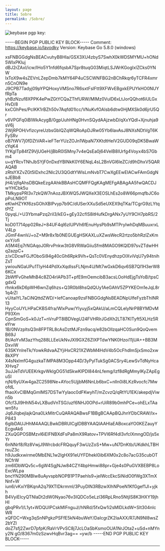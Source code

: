 ```yaml
---
layout: page
title: Sobre
permalink: /Sobre/
---
```


![keybase](https://keybase.io/lavodky)
pgp key: 

-----BEGIN PGP PUBLIC KEY BLOCK-----
Comment: https://keybase.io/lavodky
Version: Keybase Go 5.8.0 (windows)

xsFNBGGdgNsBEACvuhyB8Hla/GSX3XU4zbyS7SwhX0kWDSMYMU+hONd5WlxPKluj
dBJ2rZAxl/icw/IHo5Y1nfd6fqsbA7Spr8tuqG03MiqtLSJWrKGogIxlZCks0YNW
IxToX9w4sZEVnLZepDmb7kMY64P4uCSCWNFBG2nBChRkqr6yTCFR4xmrn5CnON9e
J9CPB7Tadyj09pYPQHoxyVMSno7R6sxtFslFtt9XFWvEBgxkEPUYkHO0NUYfRpTa
yhBzNzuf8XPPK4ePwZGtYCQaZThfURW/MlMz0VulD6xLtJorQQhot6iULGxHvD/8
kxCGhPes/PclKK1rBZh50v7Aqfd01lcc/VNuKvfOAIsb6dtw0HjMXSk0d6jrU5Qr
v6VPGFq0iBlWkAcygB/0gpUuhHNg0HvnSQydAAjzwbD/qXxYQdl+Xjnuhja9sV6j
2WjRPOH/vfizcyreUzbsGbIQZqWQRoApDJRw05Yb6lavAsJ8NXsNDtVgT6KFySRv
oB7tWV7j0fDZtVAR+ieFTerYUzZOJn1WpaN7XKtdtHeIV2GUD09qDK5BwaWcYqK4
1YKgITp84fZ9VjUGeH/jBbR0lSMny7v4eQsEa0j64VeIB8IUrfg4Voyx4bS7Gbm4
u+qYRcvTNhJbSYjF0nDxdYBINkK0Y6ENqL4sL2BnVGl6leZC/d9hDhxV5QARAQAB
zRtsYXZvZGt5IDxhc2Nlc2U3QGdtYWlsLmNvbT7CwXgEEwEIACwFAmGdgNsJEBb8
jH4/zjfqAhsDBQkeEzgAAhkBBAsHCQMFFQgKAgMEFgABAgAA5fwQACDJwYHCbk5u
TMkypsPRI3v7zkQW7nAozJBXWQ5JWQXeX3EOSLhEs2o8W66pmqfbJC6opPoLN9OT
eKlwHZYKf6zsGOhXBIPvyp7b9C/dUSerXXuSd5eUXEX9qTKa/TCgrG9zLYtqtPfZ
0pyqL/+U3YbmaPzq2riI3/kEG+gEy32cfIS8itHufkDrgANx7yUY9CH7pbRS/2Tj
koD0T714pp02ReJ+84UF4qI6zIUPVh6fEnuHysPb9sMTPryIwhDqMBuuxrxLV4Lp
JGmF4wnVJ+oZ+M9r8x1b0NEGUEgHSKAXLuXZwsWecR2rtzo5bhRzlZxKmoxY/ofi
A5M4Eq7rNGAqoJ0RrvPnkw3tG8VRWaGiiuSfm8MAGO9KQID97svZTdwHHq2azpC+
z/xCDcwFGJfOboSi94g40cGh6Rpk9Vh+QsTc0VEnydhzpOIXviVqU7y94tnihZsT
ywiouNGaUPu1TlyH44PdXxXqdIssFLNjm4U/Mt7wGxkD6qv6SB7Ql1H3erW86KCx
2bWfFvGheMhB4c8ZO4rIAPb3T+pfE9mOemcibB3acsLOoHdEjgTsYoB/tpsCgdxQ
rhnkx6kD6pWH6wnZq6hzs+Q3R0bI8hsQdQUy1AeGAhV5ZPYKEOm1eJqL8r1q4rZl
vUitalYL7aCiNQttdZWD/+IefCanoap9zsFNBGGdgNsBEADNpUlfeFyzbThINR13
HyyCoUYLHPaCKBS4fra/WlxPuw/YIyuyj5xQAkU/aLmCQLelyNrP8BYMDvMP93Xm
CpnSmGoS+k0JzT+nVruPT8lBDVegU24FVHRIrJGdXh2LT87KITyft5XLHz5ReYrw
1B/0NVzpltsQ3n8FPTRL8cAsDztMJFzn9acq/e82bOllzqaHC0Sun9QoQvemB69J
8t/AoYvM3azYhq288LLEeUkNvJXl9GXZ6ZlXPTdwYNK0Hzoi11jUA++BB3MDxviW
63SKYnIreTk/YowkRdvaAZYjiHxCR21XZWbM4HdV4b5OcFhdlmSjxSmo2xw8kXPY
X4sNxImfG4guzkaTiMPA8M3Opp44D/3yPylTukSg0ACSry4LewSvTdNyHcaXHvq7
3uJJeTdVUEEKrkgvWklgOG51dSkwKlPDI844nLfemg/Izf8dRgMmyIKyZApEguSI
njN/6yUXw4gaZC2598Ne+AYoc5UjjbM6NnLb6bxC+nlln0i8LKzRvocfc7MwofdL
fhaoXvClBMqGmlMS7DSTwYylaoc0dFKwyhT/mZcvzQ/qRtYU1EK/akepdjViwn5b
Ofcf3Jl9HhN54vLXBudVnTSG/uzf6NHJ0OPd+rUiR89b0mhPCe+ohELxTAawn5fu
Jq6JIqbejlajkQna0LkMitrCuQARAQABwsF1BBgBCAApBQJhnYDbCRAW/Ix+P843
6gIbDAUJHhM4AAQLBwkDBRUICgIDBBYAAQIAAHIaEABoxcaYO0KEZauyYEcgvAk6
ZXuQGPOSBMzvl6iElFNBXdFsPa8mX9Ratov+TPVI6Rf4dl3vfclXmngOD/js5xYr
6nNNrf8/Rz8VwjJ9WrcbdcFRQquyF3wUzZoS+Mw+uN7DnKtb/UKdkhLTBHrsuZ3c
h9Judkxwirme0MbENL1w2lgHX91eUYFDhekI0ib6XM0x2c8o7acG35cubOTNCfrW
zm6IDbWQv5c+6gW4SgjNJw84CZY4bpHmwi88pr+Gje4s0PuGVXBEBP8LoExcWLpa
bncYN290MBIw8uAyvspbNOPB1PTPaehls9+jeIWccEkcSiNidO0fWg3XTmXNnf+W
iun6/vKxiYBKqnA2q79XTIDkrmml/3PuyDlN3RBzwXIhNPoeN1KfGgef1Jl+yjkh
B4VyiEIcyQTNlaDt2dW0Nyao76v3IQDCo5eLzl36RpLRno5NtjlS8K3HXY19jhHl
gbqPRv1/L1yt+WDQUIPCskMIFnguJ//hNRd/5fxQw1i2sMlDLkdW+Slt304nIcWR
xQFDC+Wxg3qSnNPgkzPSFfE5kN4buWeY/DaIcgrZK2IaAXX/R7JN9NI8wsZ2bYZl
doZ7sfj2ZwrD7pfpK/RaVrVPvSC8j7JcLOaSbKsmoOUA1NrJOta2+uSd+nMYny2N
gO/8367m0zSzwvHqBvr3ag==
=yw/b
-----END PGP PUBLIC KEY BLOCK-----

----


